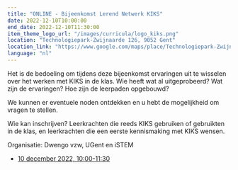 ```yaml
---
title: "ONLINE - Bijeenkomst Lerend Netwerk KIKS"
date: 2022-12-10T10:00:00
end_date: 2022-12-10T11:30:00
item_theme_logo_url: "/images/curricula/logo_kiks.png"
location: "Technologiepark-Zwijnaarde 126, 9052 Gent"
location_link: "https://www.google.com/maps/place/Technologiepark-Zwijnaarde+126,+9052+Gent/@51.0128267,3.7058326,17z/data=!3m1!4b1!4m5!3m4!1s0x47c373a01810a949:0x6ef94764de9e9fbc!8m2!3d51.0128267!4d3.7080266"
language: "nl"
---
```


Het is de bedoeling om tijdens deze bijeenkomst ervaringen uit te wisselen over het werken met KIKS in de klas. Wie heeft wat al uitgeprobeerd? Wat zijn de ervaringen? Hoe zijn de leerpaden opgebouwd?

We kunnen er eventuele noden ontdekken en u hebt de mogelijkheid om vragen te stellen.

Wie kan inschrijven? Leerkrachten die reeds KIKS gebruiken of gebruikten in de klas, en leerkrachten die een eerste kennismaking met KIKS wensen.

Organisatie: Dwengo vzw, UGent en iSTEM

- [10 december 2022, 10:00-11:30](https://forms.gle/dZgdc7coh4RwPWjc7)
